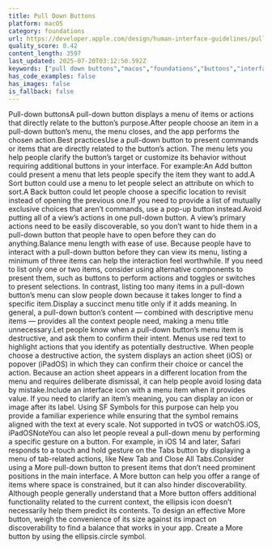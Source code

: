 ```yaml
---
title: Pull Down Buttons
platform: macOS
category: foundations
url: https://developer.apple.com/design/human-interface-guidelines/pull-down-buttons
quality_score: 0.42
content_length: 3597
last_updated: 2025-07-20T03:12:50.592Z
keywords: ["pull down buttons","macos","foundations","buttons","interface","system","design"]
has_code_examples: false
has_images: false
is_fallback: false
---
```


Pull-down buttonsA pull-down button displays a menu of items or actions that directly relate to the button’s purpose.After people choose an item in a pull-down button’s menu, the menu closes, and the app performs the chosen action.Best practicesUse a pull-down button to present commands or items that are directly related to the button’s action. The menu lets you help people clarify the button’s target or customize its behavior without requiring additional buttons in your interface. For example:An Add button could present a menu that lets people specify the item they want to add.A Sort button could use a menu to let people select an attribute on which to sort.A Back button could let people choose a specific location to revisit instead of opening the previous one.If you need to provide a list of mutually exclusive choices that aren’t commands, use a pop-up button instead.Avoid putting all of a view’s actions in one pull-down button. A view’s primary actions need to be easily discoverable, so you don’t want to hide them in a pull-down button that people have to open before they can do anything.Balance menu length with ease of use. Because people have to interact with a pull-down button before they can view its menu, listing a minimum of three items can help the interaction feel worthwhile. If you need to list only one or two items, consider using alternative components to present them, such as buttons to perform actions and toggles or switches to present selections. In contrast, listing too many items in a pull-down button’s menu can slow people down because it takes longer to find a specific item.Display a succinct menu title only if it adds meaning. In general, a pull-down button’s content — combined with descriptive menu items — provides all the context people need, making a menu title unnecessary.Let people know when a pull-down button’s menu item is destructive, and ask them to confirm their intent. Menus use red text to highlight actions that you identify as potentially destructive. When people choose a destructive action, the system displays an action sheet (iOS) or popover (iPadOS) in which they can confirm their choice or cancel the action. Because an action sheet appears in a different location from the menu and requires deliberate dismissal, it can help people avoid losing data by mistake.Include an interface icon with a menu item when it provides value. If you need to clarify an item’s meaning, you can display an icon or image after its label. Using SF Symbols for this purpose can help you provide a familiar experience while ensuring that the symbol remains aligned with the text at every scale. Not supported in tvOS or watchOS.iOS, iPadOSNoteYou can also let people reveal a pull-down menu by performing a specific gesture on a button. For example, in iOS 14 and later, Safari responds to a touch and hold gesture on the Tabs button by displaying a menu of tab-related actions, like New Tab and Close All Tabs.Consider using a More pull-down button to present items that don’t need prominent positions in the main interface. A More button can help you offer a range of items where space is constrained, but it can also hinder discoverability. Although people generally understand that a More button offers additional functionality related to the current context, the ellipsis icon doesn’t necessarily help them predict its contents. To design an effective More button, weigh the convenience of its size against its impact on discoverability to find a balance that works in your app. Create a More button by using the ellipsis.circle symbol.